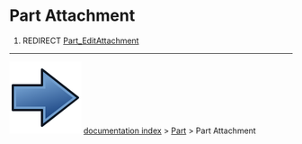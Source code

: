 # Part Attachment
1.  REDIRECT [Part_EditAttachment](Part_EditAttachment.md)



---
![](images/Button_right.svg) [documentation index](../README.md) > [Part](Part_Workbench.md) > Part Attachment
